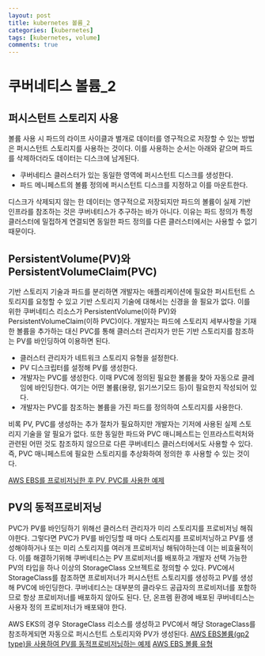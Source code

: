 ```yaml
---
layout: post
title: kubernetes 볼륨_2
categories: [kubernetes]
tags: [kubernetes, volume]
comments: true
---
```



# 쿠버네티스 볼륨_2

## 퍼시스턴트 스토리지 사용

볼륨 사용 시 파드의 라이프 사이클과 별개로 데이터를 영구적으로 저장할 수 있는 방법은 퍼시스턴트 스토리지를 사용하는 것이다. 
이를 사용하는 순서는 아래와 같으며 파드를 삭제하더라도 데이터는 디스크에 남게된다.
 
 - 쿠버네티스 클러스터가 있는 동일한 영역에 퍼시스턴트 디스크를 생성한다.
 - 파드 메니페스트의 볼륨 정의에 퍼시스턴트 디스크를 지정하고 이를 마운트한다.
 
디스크가 삭제되지 않는 한 데이터는 영구적으로 저장되지만 파드의 볼륨이 실제 기반 인프라를 참조하는 것은 쿠버네티스가 추구하는 바가 아니다. 
이유는 파드 정의가 특정 클러스터에 밀접하게 연결되면 동일한 파드 정의를 다른 클러스터에서는 사용할 수 없기 때문이다.

## PersistentVolume(PV)와 PersistentVolumeClaim(PVC)
기반 스토리지 기술과 파드를 분리하면 개발자는 애플리케이션에 필요한 퍼시트턴트 스토리지를 요청할 수 있고 기반 스토리지 기술에 대해서는 신경을 쓸 필요가 없다. 
이를 위한 쿠버네티스 리소스가 PersistentVolume(이하 PV)와 PersistentVolumeClaim(이하 PVC)이다. 
개발자는 파드에 스토리지 세부사항을 기재한 볼륨을 추가하는 대신 PVC를 통해 클러스터 관리자가 만든 기반 스토리지를 참조하는 PV를 바인딩하여 이용하면 된다.

 - 클러스터 관리자가 네트워크 스토리지 유형을 설정한다.
 - PV 디스크립터를 설정해 PV를 생성한다.
 - 개발자는 PVC를 생성한다. 이때 PVC에 정의된 필요한 볼륨을 찾아 자동으로 클레임에 바인딩한다. 
   여기는 어떤 볼륨(용량, 읽기쓰기모드 등)이 필요한지 작성되어 있다. 
 - 개발자는 PVC를 참조하는 볼륨을 가진 파드를 정의하여 스토리지를 사용한다.
 
비록 PV, PVC를 생성하는 추가 절차가 필요하지만 개발자는 기저에 사용된 실제 스토리지 기술을 알 필요가 없다. 또한 동일한 파드와 PVC 매니페스트는 인프라스트럭처와 관련된
어떤 것도 참조하지 않으므로 다른 쿠버네티스 클러스터에서도 사용할 수 있다. 즉, PVC 매니페스트에 필요한 스토리지를 추상화하여 정의한 후 사용할 수 있는 것이다.
 
[AWS EBS를 프로비저닝한 후 PV, PVC를 사용한 예제](https://github.com/jini-lee/k8s-practice/tree/master/volume/persistent_volume_static)

## PV의 동적프로비저닝
PVC가 PV를 바인딩하기 위해선 클러스터 관리자가 미리 스토리지를 프로비저닝 해줘야한다. 그렇다면 PVC가 PV를 바인딩할 때 마다 스토리지를 프로비저닝하고 PV를 생성해야하거나 또는 미리 스토리지를 여러개 프로비저닝 해둬야하는데 이는 비효율적이다. 이를 해결하기위해 쿠버네티스는 PV 프로비저너를 배포하고 개발자 선택 가능한 PV의 타입을 하나 이상의 StorageClass 오브젝트로 정의할 수 있다. PVC에서 StorageClass를 참조하면 프로비저너가 퍼시스턴트 스토리지를 생성하고 PV를 생성해 PVC에 바인딩한다. 쿠버네티스는 대부분의 클라우드 공급자의 프로비저너를 포함하므로 항상 프로비저너를 배포하지 않아도 된다. 단, 온프렘 환경에 배포된 쿠버네티스는 사용자 정의 프로비저너가 배포돼야 한다.

AWS EKS의 경우 StorageClass 리소스를 생성하고 PVC에서 해당 StorageClass를 참조하게되면 자동으로 퍼시스턴트 스토리지와 PV가 생성된다.
[AWS EBS볼륨(gp2 type)을 사용하여 PV를 동적프로비저닝하는 예제](https://github.com/jini-lee/k8s-practice/tree/master/volume/persistent_volume_dynamic)
[AWS EBS 볼륨 유형](https://docs.aws.amazon.com/ko_kr/AWSEC2/latest/UserGuide/ebs-volume-types.html)

